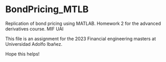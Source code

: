 # BondPricing_MTLB
Replication of bond pricing using MATLAB. Homework 2 for the advanced derivatives course. MIF UAI

This file is an assignment for the 2023 Financial engineering masters at Universidad Adolfo Ibañez.

Hope this helps!

